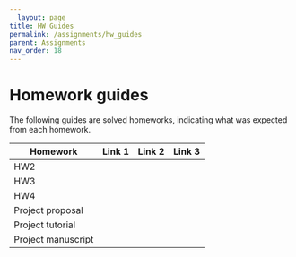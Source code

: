 ```yaml
---
  layout: page
title: HW Guides
permalink: /assignments/hw_guides
parent: Assignments
nav_order: 18
---
```

  
# Homework guides  
  
The following guides are solved homeworks, indicating what was expected from each homework.  

| Homework  | Link 1  |Link 2       |Link 3       |
  | --------- | ------- | ----------- | ----------- |
  | HW2       |  | |             |
  | HW3       |  | |              |
  | HW4       |         | | |
  |Project proposal |  |             |
  |Project tutorial |  |  |
  |Project manuscript |  |            |
  
  
  
  